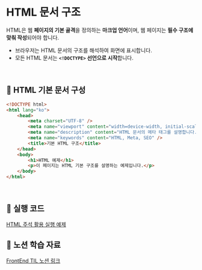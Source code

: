 # HTML 문서 구조

HTML은 웹 **페이지의 기본 골격**을 정의하는 **마크업 언어**이며, 웹 페이지는 **필수 구조에 맞춰 작성**되어야 합니다.

- 브라우저는 HTML 문서의 구조를 해석하여 화면에 표시합니다.
- 모든 HTML 문서는 **`<!DOCTYPE>` 선언으로 시작**합니다.

<br/>

## 📌 HTML 기본 문서 구성

```html
<!DOCTYPE html>
<html lang="ko">
    <head>
        <meta charset="UTF-8" />
        <meta name="viewport" content="width=device-width, initial-scale=1.0" />
        <meta name="description" content="HTML 문서의 메타 태그를 설명합니다." />
        <meta name="keywords" content="HTML, Meta, SEO" />
        <title>기본 HTML 구조</title>
    </head>
    <body>
        <h1>HTML 예제</h1>
        <p>이 페이지는 HTML 기본 구조를 설명하는 예제입니다.</p>
    </body>
</html>
```

<br/>

## 🔗 실행 코드

[HTML 주석 활용 실행 예제](../examples/04_문서구조.html)

## 🔗 노션 학습 자료

[FrontEnd TIL 노션 링크](https://www.notion.so/HTML-12f39228bce48097be2ec4e35eb40481?pvs=4)
